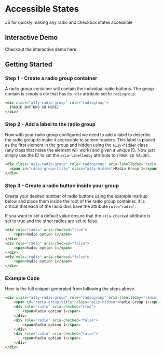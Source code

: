 # Accessible States

JS for quickly making any radio and checkbox states accessible

## Interactive Demo

Checkout the interactive demo here.

## Getting Started

### Step 1 - Create a radio group container

A radio group container will contain the individual radio buttons. The group contain is simply a div that has its `role` attribute set
to `radiogroup`.

```html
<div class="a11y-radio-group" role="radiogroup">
  [RADIO BUTTONS GO HERE]
</div>
```

### Step 2 - Add a label to the radio group

Now with your radio group configured we need to add a label to describe the radio group to make it accessible to screen readers. This label is placed
as the first element in the group and hidden using the `a11y-hidden` class (any class that hides the element will work) and given a unique ID. Now just simply 
use the ID to set the `aria-labelledby` attribute to `[YOUR ID VALUE]`.

```html
<div class="a11y-radio-group" role="radiogroup" aria-labelledby="radio-group-title">
  <span id="radio-group-title" class="a11y-hidden">Radio Group 1</span>
</div>
```

### Step 3 - Create a radio button inside your group

Create your desired number of radio buttons using the example markup below and place them inside the root of the radio group container. It is critical
that each of the radio divs have the attribute `role="radio"`. 

If you want to set a default value ensure that the `aria-checked` attribute is set to true and the other radios are set to false.

```html
<div role="radio" aria-checked="true">
    <span>Radio option 1</span>
</div>
<div role="radio" aria-checked="false">
    <span>Radio option 1</span>
</div>
<div role="radio" aria-checked="false">
    <span>Radio option 1</span>
</div>
```

### Example Code

Here is the full snippet generated from following the steps above.

```html
<div class="a11y-radio-group" role="radiogroup" aria-labelledby="radio-group-title">
    <span id="radio-group-title" class="a11y-hidden">Radio Group 1</span>
    <div role="radio" aria-checked="true">
        <span>Radio option 1</span>
    </div>
    <div role="radio" aria-checked="false">
        <span>Radio option 1</span>
    </div>
    <div role="radio" aria-checked="false">
        <span>Radio option 1</span>
    </div>
</div>
```

